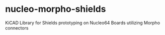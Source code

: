 # nucleo-morpho-shields
KiCAD Library for Shields prototyping on Nucleo64 Boards utilizing Morpho connectors

